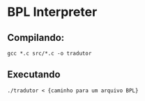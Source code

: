 # BPL Interpreter
 
## Compilando:

```
gcc *.c src/*.c -o tradutor
```

## Executando

```
./tradutor < {caminho para um arquivo BPL}
```